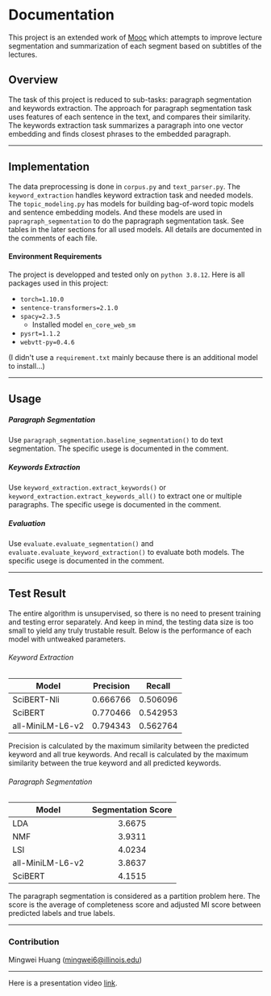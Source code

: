 # Documentation
This project is an extended work of [Mooc](https://smartmoocs.web.illinois.edu/) which attempts to improve lecture segmentation and summarization of each segment based on subtitles of the lectures.

## Overview
The task of this project is reduced to sub-tasks: paragraph segmentation and keywords extraction. The approach for paragraph segmentation task uses features of each sentence in the text, and compares their similarity. The keywords extraction task summarizes a paragraph into one vector embedding and finds closest phrases to the embedded paragraph.

---
## Implementation
The data preprocessing is done in `corpus.py` and `text_parser.py`. The `keyword_extraction` handles keyword extraction task and needed models. The `topic_modeling.py` has models for building bag-of-word topic models and sentence embedding models. And these models are used in `papragraph_segmentation` to do the papragraph segmentation task. 
See tables in the later sections for all used models. All details are documented in the comments of each file.

#### Environment Requirements
The project is developped and tested only on `python 3.8.12`.
Here is all packages used in this project:
- `torch=1.10.0`
- `sentence-transformers=2.1.0`
- `spacy=2.3.5`
    - Installed model `en_core_web_sm`
- `pysrt=1.1.2`
- `webvtt-py=0.4.6`

(I didn't use a `requirement.txt` mainly because there is an additional model to install...)

---
## Usage
##### Paragraph Segmentation
Use `paragraph_segmentation.baseline_segmentation()` to do text segmentation. The specific usege is documented in the comment.
##### Keywords Extraction
Use `keyword_extraction.extract_keywords()` or `keyword_extraction.extract_keywords_all()` to extract one or multiple paragraphs. The specific usege is documented in the comment.
##### Evaluation
Use `evaluate.evaluate_segmentation()` and `evaluate.evaluate_keyword_extraction()` to evaluate both models. The specific usege is documented in the comment.

---
## Test Result
The entire algorithm is unsupervised, so there is no need to present training and testing error separately. And keep in mind, the testing data size is too small to yield any truly trustable result. Below is the performance of each model with untweaked parameters. 

###### Keyword Extraction
| Model            | Precision |  Recall  |
|------------------|:---------:|:--------:|
| SciBERT-Nli      |  0.666766 | 0.506096 |
| SciBERT          |  0.770466 | 0.542953 |
| all-MiniLM-L6-v2 |  0.794343 | 0.562764 |

Precision is calculated by the maximum similarity between the predicted keyword and all true keywords.
And recall is calculated by the maximum similarity between the true keyword and all predicted keywords.

###### Paragraph Segmentation
| Model            | Segmentation Score |
|------------------|:------------------:|
| LDA              |       3.6675       |
| NMF              |       3.9311       |
| LSI              |       4.0234       |
| all-MiniLM-L6-v2 |       3.8637       |
| SciBERT          |       4.1515       |

The paragraph segmentation is considered as a partition problem here. The score is the average of completeness score and adjusted MI score between predicted labels and true labels.

---
### Contribution
Mingwei Huang (mingwei6@illinois.edu)

---
Here is a presentation video [link](https://youtu.be/Xy1hzwj4zz4).
